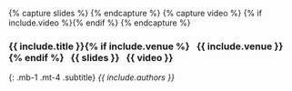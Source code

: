 {% capture slides %} <a href="{{ include.slides }}" aria-label="Slides" title="Slides"><i class="fa fa-file-powerpoint-o"></i></a> {% endcapture %}
{% capture video %} {% if include.video %}<a href="{{ include.video }}" aria-label="Video" title="Video"><i class="fa fa-youtube-play"></i></a>{% endif %} {% endcapture %}
### **{{ include.title }}**{% if include.venue %}&ensp; <span class="h5">{{ include.venue }}</span>{% endif %} &nbsp; {{ slides }} &nbsp; {{ video }}
{: .mb-1 .mt-4 .subtitle}
*{{ include.authors }}*
